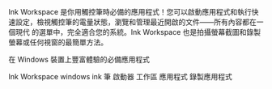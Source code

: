 [//]: # (Description)

Ink Workspace 是你用觸控筆時必備的應用程式！您可以啟動應用程式和執行快速設定，檢視觸控筆的電量狀態，瀏覽和管理最近開啟的文件——所有內容都在一個現代 的選單中，完全適合您的系統。Ink Workspace 也是拍攝螢幕截圖和錄製螢幕或任何視窗的最簡單方法。


[//]: # (Short description)

在 Windows 裝置上豐富體驗的必備應用程式


[//]: # (Keywords)

Ink Workspace
windows ink
筆
啟動器
工作區
應用程式
錄製應用程式
